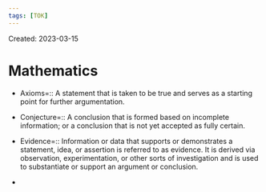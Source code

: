 ```yaml
---
tags: [TOK] 
---
```

Created: 2023-03-15

# Mathematics

- Axioms=:: A statement that is taken to be true and serves as a starting point for further argumentation.
<!--SR:!2023-04-06,2,150-->
- Conjecture=:: A conclusion that is formed based on incomplete information; or a conclusion that is not yet accepted as fully certain.
<!--SR:!2023-04-08,3,170-->
- Evidence=:: Information or data that supports or demonstrates a statement, idea, or assertion is referred to as evidence. It is derived via observation, experimentation, or other sorts of investigation and is used to substantiate or support an argument or conclusion.
<!--SR:!2023-04-08,3,170-->
- 